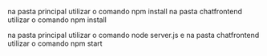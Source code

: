 na pasta principal utilizar o comando npm install 
na pasta chatfrontend utilizar o comando npm install

na pasta principal utilizar o comando node server.js
e na pasta chatfrontend utilizar o comando npm start
